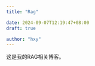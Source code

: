 ```yaml
---
title: "Rag"

date: 2024-09-07T12:19:47+08:00
draft: true

author: "hxy"
---
```

这是我的RAG相关博客。
